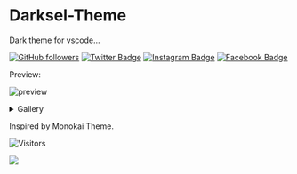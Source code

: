 # Darksel-Theme
Dark theme for vscode... 

[![GitHub followers](https://img.shields.io/github/followers/rxtsel?style=social&label=rxtsel)](https://www.github.com/rxtsel)
[![Twitter Badge](https://img.shields.io/badge/-rxtsel-black?style=flat-square&logo=Twitter&logoColor=white&link=https://www.twitter.com/rxtsel/)](https://www.twitter.com/rxtsel/)
[![Instagram Badge](https://img.shields.io/badge/-rxtsel-black?style=flat-square&logo=Instagram&logoColor=white&link=https://www.instagram.com/rxtsel/)](https://www.instagram.com/rxtsel/)
[![Facebook Badge](https://img.shields.io/badge/-rxtsel-black?style=flat-square&logo=Facebook&logoColor=white&link=https://www.facebook.com/rxtsel)](https://www.facebook.com/rxtsel)

Preview:

![preview](https://user-images.githubusercontent.com/85462420/170787698-aaed6f39-50c0-44c2-97fd-1734f026a375.gif)

<details>
<summary>Gallery</summary>
    <br>

React:
    
![react](https://user-images.githubusercontent.com/85462420/170787789-7c84240f-2985-464e-939b-41b0fc7cabcf.png)
---
    
JavaScript:
    
![js](https://user-images.githubusercontent.com/85462420/170787829-687ebea7-dd14-4e21-ba39-91f181945bf1.png)
---
    
Css:

![css](https://user-images.githubusercontent.com/85462420/170787875-cd51fa92-7f56-474e-b660-79652e020e2b.png)
---

Python:
    
![py](https://user-images.githubusercontent.com/85462420/170787897-1c828e5f-cfab-4a54-ac0e-e8f9094af43a.png)
---

</details>

Inspired by Monokai Theme.

![Visitors](https://api.visitorbadge.io/api/visitors?path=https%3A%2F%2Fgithub.com%2Frxtsel%2FDarksel-Theme&labelColor=%23000000&countColor=%23000000&style=flat)

<a href="https://www.buymeacoffee.com/rxtsel" target="_blank"><img src="https://user-images.githubusercontent.com/85462420/169225342-344f2ecd-905c-4f0b-a656-83d7123eb3cc.png" /></a>

